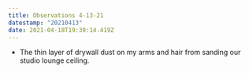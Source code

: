 ```yaml
---
title: Observations 4-13-21
datestamp: "20210413"
date: 2021-04-18T19:39:14.419Z
---
```

- The thin layer of drywall dust on my arms and hair from sanding our studio lounge ceiling.